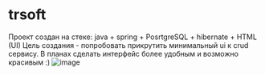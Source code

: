 # trsoft
Проект создан на стеке: java + spring + PosrtgreSQL + hibernate + HTML (UI)
Цель создания - попробовать прикрутить минимальный ui к crud сервису. 
В планах сделать интерфейс более удобным и возможно красивым :)
![image](https://github.com/Vanchey359/trsoft/assets/78901089/6acaf8ce-b66e-47c8-92a2-4049c028daa8)
